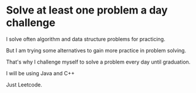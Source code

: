 # Solve at least one problem a day challenge

I solve often algorithm and data structure problems for practicing.

But I am trying some alternatives to gain more practice in problem solving.

That's why I challenge myself to solve a problem every day until graduation.

I will be using Java and C++

Just Leetcode.